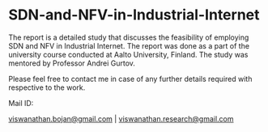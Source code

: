 # SDN-and-NFV-in-Industrial-Internet

The report is a detailed study that discusses the feasibility of employing SDN and NFV in Industrial Internet. The report was done as a part of the university course conducted at Aalto University, Finland. The study was mentored by Professor Andrei Gurtov. 

Please feel free to contact me in case of any further details required with respective to the work. 

Mail ID: 

viswanathan.bojan@gmail.com | 
viswanathan.research@gmail.com
